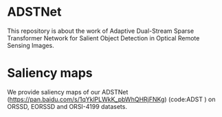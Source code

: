 # ADSTNet
This repository is about the work of Adaptive Dual-Stream Sparse Transformer Network for Salient Object Detection in Optical Remote Sensing Images. 


# Saliency maps
We provide saliency maps of our ADSTNet (https://pan.baidu.com/s/1qYklPLWkK_pbWhQHRjFNKg) (code:ADST ) on ORSSD, EORSSD and ORSI-4199 datasets.
